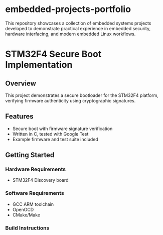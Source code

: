 # embedded-projects-portfolio
This repository showcases a collection of embedded systems projects developed to demonstrate practical experience in embedded security, hardware interfacing, and modern embedded Linux workflows. 
# STM32F4 Secure Boot Implementation

## Overview
This project demonstrates a secure bootloader for the STM32F4 platform, verifying firmware authenticity using cryptographic signatures.

## Features
- Secure boot with firmware signature verification
- Written in C, tested with Google Test
- Example firmware and test suite included

## Getting Started

### Hardware Requirements
- STM32F4 Discovery board

### Software Requirements
- GCC ARM toolchain
- OpenOCD
- CMake/Make

### Build Instructions
